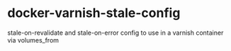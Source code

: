 # docker-varnish-stale-config
stale-on-revalidate and stale-on-error config to use in a varnish container via volumes_from
